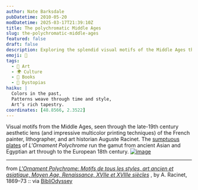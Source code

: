 ```yaml
---
author: Nate Barksdale
pubDatetime: 2010-05-20
modDatetime: 2025-03-17T21:39:10Z
title: The polychromatic Middle Ages
slug: the-polychromatic-middle-ages
featured: false
draft: false
description: Exploring the splendid visual motifs of the Middle Ages through the vibrant aesthetic of Auguste Racinet's _L'Ornament Polychrome_, showcasing art from ancient to 18th-century Europe.
emoji: 🎨
tags:
  - 🎨 Art
  - 🌍 Culture
  - 📖 Books
  - 🌌 Dystopias
haiku: |
  Colors in the past,  
  Patterns weave through time and style,  
  Art’s rich tapestry.
coordinates: [48.8566, 2.3522]
---
```


Visual motifs from the Middle Ages, seen through the late-19th century aesthetic lens (and impressive multicolor printing techniques) of the French painter, lithographer, and art historian Auguste Racinet. The [sumptuous plates](http://digitalgallery.nypl.org/nypldigital/dgkeysearchresult.cfm?trg=1&parent_id=169639&word=&s=¬word=&d=&c=&f=&k=0&sScope=&sLevel=&sLabel=&lword=&lfield=&num=0&imgs=20&snum=&pNum=) of _L'Ornament Polychrome_ run the gamut from ancient Asian and Egyptian art through to the European 18th century. [![image](http://culture-making.com/media/4620732012_7d33d87ff0_b.jpg)](http://bibliodyssey.blogspot.com/2010/05/racinet-polychromes.html)

---

from _[L'Ornament Polychrome: Motifs de tous les styles, art ancien et asiatique, Moyen Age, Renaissance, XVIIe et XVIIIe siècles](http://digitalgallery.nypl.org/nypldigital/dgkeysearchresult.cfm?trg=1&parent_id=169639&word=&s=¬word=&d=&c=&f=&k=0&sScope=&sLevel=&sLabel=&lword=&lfield=&num=0&imgs=20&snum=&pNum=)_ , by A. Racinet, 1869–73 :: via [BibliOdyssey](http://bibliodyssey.blogspot.com/2010/05/racinet-polychromes.html)
